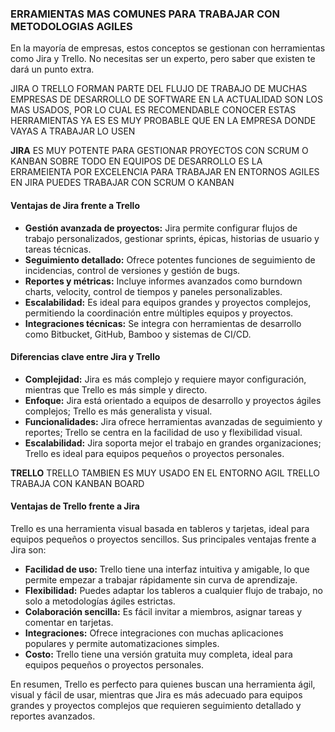 ### ERRAMIENTAS MAS COMUNES PARA TRABAJAR CON METODOLOGIAS AGILES

En la mayoría de empresas, estos conceptos se gestionan con herramientas como Jira y Trello.
No necesitas ser un experto, pero saber que existen te dará un punto extra.

JIRA O TRELLO FORMAN PARTE DEL FLUJO DE TRABAJO DE MUCHAS EMPRESAS DE DESARROLLO DE SOFTWARE
EN LA ACTUALIDAD SON LOS MAS USADOS, POR LO CUAL ES RECOMENDABLE CONOCER ESTAS HERRAMIENTAS
YA ES ES MUY PROBABLE QUE EN LA EMPRESA DONDE VAYAS A TRABAJAR LO USEN

**JIRA**
ES MUY POTENTE PARA GESTIONAR PROYECTOS CON SCRUM O KANBAN
SOBRE TODO EN EQUIPOS DE DESARROLLO
ES LA ERRAMEIENTA POR EXCELENCIA PARA TRABAJAR EN ENTORNOS AGILES
EN JIRA PUEDES TRABAJAR CON SCRUM O KANBAN

#### Ventajas de Jira frente a Trello

- **Gestión avanzada de proyectos:** Jira permite configurar flujos de trabajo personalizados, gestionar sprints, épicas, historias de usuario y tareas técnicas.
- **Seguimiento detallado:** Ofrece potentes funciones de seguimiento de incidencias, control de versiones y gestión de bugs.
- **Reportes y métricas:** Incluye informes avanzados como burndown charts, velocity, control de tiempos y paneles personalizables.
- **Escalabilidad:** Es ideal para equipos grandes y proyectos complejos, permitiendo la coordinación entre múltiples equipos y proyectos.
- **Integraciones técnicas:** Se integra con herramientas de desarrollo como Bitbucket, GitHub, Bamboo y sistemas de CI/CD.

#### Diferencias clave entre Jira y Trello

- **Complejidad:** Jira es más complejo y requiere mayor configuración, mientras que Trello es más simple y directo.
- **Enfoque:** Jira está orientado a equipos de desarrollo y proyectos ágiles complejos; Trello es más generalista y visual.
- **Funcionalidades:** Jira ofrece herramientas avanzadas de seguimiento y reportes; Trello se centra en la facilidad de uso y flexibilidad visual.
- **Escalabilidad:** Jira soporta mejor el trabajo en grandes organizaciones; Trello es ideal para equipos pequeños o proyectos personales.

**TRELLO**
TRELLO TAMBIEN ES MUY USADO EN EL ENTORNO AGIL
TRELLO TRABAJA CON KANBAN BOARD

#### Ventajas de Trello frente a Jira

Trello es una herramienta visual basada en tableros y tarjetas, ideal para equipos pequeños o proyectos sencillos. Sus principales ventajas frente a Jira son:

- **Facilidad de uso:** Trello tiene una interfaz intuitiva y amigable, lo que permite empezar a trabajar rápidamente sin curva de aprendizaje.
- **Flexibilidad:** Puedes adaptar los tableros a cualquier flujo de trabajo, no solo a metodologías ágiles estrictas.
- **Colaboración sencilla:** Es fácil invitar a miembros, asignar tareas y comentar en tarjetas.
- **Integraciones:** Ofrece integraciones con muchas aplicaciones populares y permite automatizaciones simples.
- **Costo:** Trello tiene una versión gratuita muy completa, ideal para equipos pequeños o proyectos personales.

En resumen, Trello es perfecto para quienes buscan una herramienta ágil, visual y fácil de usar, mientras que Jira es más adecuado para equipos grandes y proyectos complejos que requieren seguimiento detallado y reportes avanzados.
